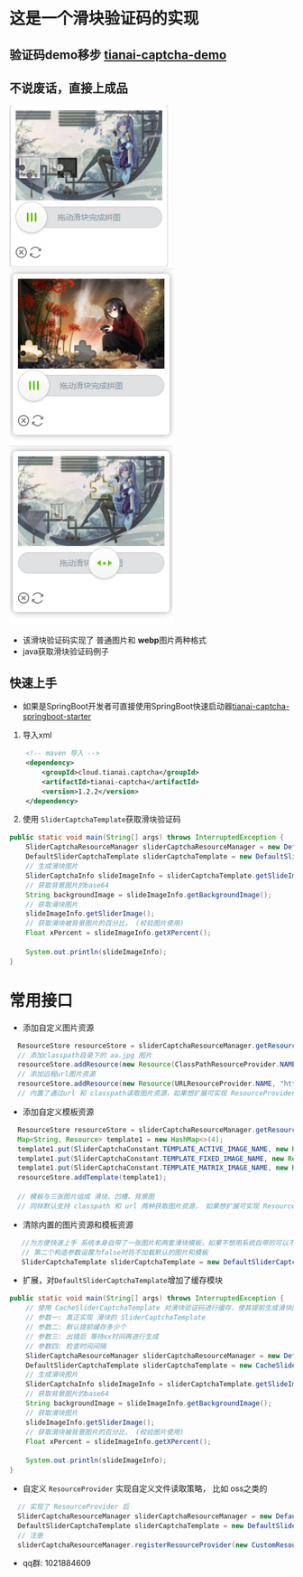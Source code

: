 # 这是一个滑块验证码的实现
## 验证码demo移步 [tianai-captcha-demo](https://gitee.com/tianai/tianai-captcha-demo)
## 不说废话，直接上成品
![](image/1.png)
![](image/2.png)
![](image/3.png)

- 该滑块验证码实现了 普通图片和 **webp**图片两种格式
- java获取滑块验证码例子


##  快速上手
- 如果是SpringBoot开发者可直接使用SpringBoot快速启动器[tianai-captcha-springboot-starter](https://gitee.com/tianai/tianai-captcha-springboot-starter)
1. 导入xml
```xml
    <!-- maven 导入 -->
    <dependency>
        <groupId>cloud.tianai.captcha</groupId>
        <artifactId>tianai-captcha</artifactId>
        <version>1.2.2</version>
    </dependency>
```
2. 使用 `SliderCaptchaTemplate`获取滑块验证码
```java
public static void main(String[] args) throws InterruptedException {
    SliderCaptchaResourceManager sliderCaptchaResourceManager = new DefaultSliderCaptchaResourceManager();
    DefaultSliderCaptchaTemplate sliderCaptchaTemplate = new DefaultSliderCaptchaTemplate(sliderCaptchaResourceManager, true);
    // 生成滑块图片
    SliderCaptchaInfo slideImageInfo = sliderCaptchaTemplate.getSlideImageInfo();
    // 获取背景图片的base64
    String backgroundImage = slideImageInfo.getBackgroundImage();
    // 获取滑块图片
    slideImageInfo.getSliderImage();
    // 获取滑块被背景图片的百分比， (校验图片使用)
    Float xPercent = slideImageInfo.getXPercent();

    System.out.println(slideImageInfo);
}
```
# 常用接口
- 添加自定义图片资源
```java
  ResourceStore resourceStore = sliderCaptchaResourceManager.getResourceStore();=
  // 添加classpath目录下的 aa.jpg 图片      
  resourceStore.addResource(new Resource(ClassPathResourceProvider.NAME, "/aa.jpg"));
  // 添加远程url图片资源
  resourceStore.addResource(new Resource(URLResourceProvider.NAME, "http://www.xx.com/aa.jpg"));
  // 内置了通过url 和 classpath读取图片资源，如果想扩展可实现 ResourceProvider 接口，进行自定义扩展
```
- 添加自定义模板资源
```java
  ResourceStore resourceStore = sliderCaptchaResourceManager.getResourceStore();=
  Map<String, Resource> template1 = new HashMap<>(4);
  template1.put(SliderCaptchaConstant.TEMPLATE_ACTIVE_IMAGE_NAME, new Resource(ClassPathResourceProvider.NAME,"/active.png"));
  template1.put(SliderCaptchaConstant.TEMPLATE_FIXED_IMAGE_NAME, new Resource(ClassPathResourceProvider.NAME, "/fixed.png"));
  template1.put(SliderCaptchaConstant.TEMPLATE_MATRIX_IMAGE_NAME, new Resource(ClassPathResourceProvider.NAME, "/matrix.png"));
  resourceStore.addTemplate(template1);

  // 模板与三张图片组成 滑块、凹槽、背景图 
  // 同样默认支持 classpath 和 url 两种获取图片资源， 如果想扩展可实现 ResourceProvider 接口，进行自定义扩展
```
- 清除内置的图片资源和模板资源
 ```java
    //为方便快速上手 系统本身自带了一张图片和两套滑块模板，如果不想用系统自带的可以不让它加载系统自带的
    // 第二个构造参数设置为false时将不加载默认的图片和模板
    SliderCaptchaTemplate sliderCaptchaTemplate = new DefaultSliderCaptchaTemplate(sliderCaptchaResourceManager, false);
```
- 扩展，对`DefaultSliderCaptchaTemplate`增加了缓存模块
```java
public static void main(String[] args) throws InterruptedException {
    // 使用 CacheSliderCaptchaTemplate 对滑块验证码进行缓存，使其提前生成滑块图片
    // 参数一: 真正实现 滑块的 SliderCaptchaTemplate
    // 参数二: 默认提前缓存多少个
    // 参数三: 出错后 等待xx时间再进行生成
    // 参数四: 检查时间间隔    
    SliderCaptchaResourceManager sliderCaptchaResourceManager = new DefaultSliderCaptchaResourceManager();
    DefaultSliderCaptchaTemplate sliderCaptchaTemplate = new CacheSliderCaptchaTemplate(new DefaultSliderCaptchaTemplate(sliderCaptchaResourceManager, true), 10, 1000, 100);
    // 生成滑块图片
    SliderCaptchaInfo slideImageInfo = sliderCaptchaTemplate.getSlideImageInfo();
    // 获取背景图片的base64
    String backgroundImage = slideImageInfo.getBackgroundImage();
    // 获取滑块图片
    slideImageInfo.getSliderImage();
    // 获取滑块被背景图片的百分比， (校验图片使用)
    Float xPercent = slideImageInfo.getXPercent();

    System.out.println(slideImageInfo);
}
```
- 自定义 `ResourceProvider` 实现自定义文件读取策略， 比如 oss之类的

```java
  // 实现了 ResourceProvider 后
  SliderCaptchaResourceManager sliderCaptchaResourceManager = new DefaultSliderCaptchaResourceManager();
  DefaultSliderCaptchaTemplate sliderCaptchaTemplate = new DefaultSliderCaptchaTemplate(sliderCaptchaResourceManager, true);
  // 注册
  sliderCaptchaResourceManager.registerResourceProvider(new CustomResourceProvider());
```
- qq群: 1021884609